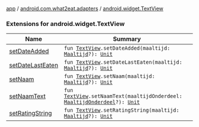 [app](../../index.md) / [android.com.what2eat.adapters](../index.md) / [android.widget.TextView](./index.md)

### Extensions for android.widget.TextView

| Name | Summary |
|---|---|
| [setDateAdded](set-date-added.md) | `fun `[`TextView`](https://developer.android.com/reference/android/widget/TextView.html)`.setDateAdded(maaltijd: `[`Maaltijd`](../../android.com.what2eat.model/-maaltijd/index.md)`?): `[`Unit`](https://kotlinlang.org/api/latest/jvm/stdlib/kotlin/-unit/index.html) |
| [setDateLastEaten](set-date-last-eaten.md) | `fun `[`TextView`](https://developer.android.com/reference/android/widget/TextView.html)`.setDateLastEaten(maaltijd: `[`Maaltijd`](../../android.com.what2eat.model/-maaltijd/index.md)`?): `[`Unit`](https://kotlinlang.org/api/latest/jvm/stdlib/kotlin/-unit/index.html) |
| [setNaam](set-naam.md) | `fun `[`TextView`](https://developer.android.com/reference/android/widget/TextView.html)`.setNaam(maaltijd: `[`Maaltijd`](../../android.com.what2eat.model/-maaltijd/index.md)`?): `[`Unit`](https://kotlinlang.org/api/latest/jvm/stdlib/kotlin/-unit/index.html) |
| [setNaamText](set-naam-text.md) | `fun `[`TextView`](https://developer.android.com/reference/android/widget/TextView.html)`.setNaamText(maaltijdOnderdeel: `[`MaaltijdOnderdeel`](../../android.com.what2eat.model/-maaltijd-onderdeel/index.md)`?): `[`Unit`](https://kotlinlang.org/api/latest/jvm/stdlib/kotlin/-unit/index.html) |
| [setRatingString](set-rating-string.md) | `fun `[`TextView`](https://developer.android.com/reference/android/widget/TextView.html)`.setRatingString(maaltijd: `[`Maaltijd`](../../android.com.what2eat.model/-maaltijd/index.md)`?): `[`Unit`](https://kotlinlang.org/api/latest/jvm/stdlib/kotlin/-unit/index.html) |
